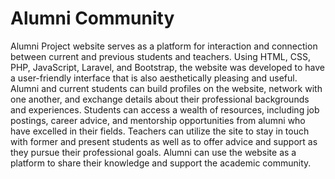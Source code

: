 # Alumni Community

 Alumni Project website serves as a platform for interaction and connection between
current and previous students and teachers. Using HTML, CSS, PHP, JavaScript, Laravel, and 
Bootstrap, the website was developed to have a user-friendly interface that is also aesthetically 
pleasing and useful. Alumni and current students can build profiles on the website, network with one 
another, and exchange details about their professional backgrounds and experiences. Students can 
access a wealth of resources, including job postings, career advice, and mentorship opportunities from 
alumni who have excelled in their fields. Teachers can utilize the site to stay in touch with former 
and present students as well as to offer advice and support as they pursue their professional goals. 
Alumni can use the website as a platform to share their knowledge and support the academic 
community.
